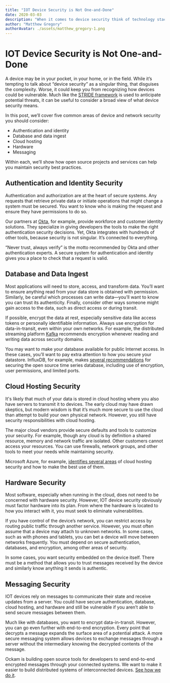 ```yaml
---
title: "IOT Device Security is Not One-and-Done"
date: 2020-03-03
description: "When it comes to device security think of technology stacks, not platforms."
author: "Matthew Gregory"
authorAvatar: ./assets/matthew_gregory-1.png
---
```


#  IOT Device Security is Not One-and-Done
A device may be in your pocket, in your home, or in the field. While it’s tempting to talk about “device security” as a singular thing, that disguises the complexity. Worse, it could keep you from recognizing how devices could be vulnerable. Much like the [STRIDE framework](https://www.ockam.io/learn/blog/introduction_to_STRIDE_security_model/) is used to anticipate potential threats, it can be useful to consider a broad view of what device security means.

In this post, we’ll cover five common areas of device and network security you should consider:

- Authentication and identity
- Database and data ingest
- Cloud hosting
- Hardware
- Messaging

Within each, we’ll show how open source projects and services can help you maintain security best practices.

## Authentication and Identity Security
Authentication and authorization are at the heart of secure systems. Any requests that retrieve private data or initiate operations that might change a system must be secured. You want to know who is making the request and ensure they have permissions to do so.

Our partners at [Okta](https://www.okta.com/), for example, provide workforce and customer identity solutions. They specialize in giving developers the tools to make the right authentication security decisions. Yet, Okta integrates with hundreds of other tools, because security is not singular. It’s connected to everything.

“Never trust, always verify” is the motto recommended by Okta and other authentication experts. A secure system for authentication and identity gives you a place to check that a request is valid.

## Database and Data Ingest
Most applications will need to store, access, and transform data. You’ll want to ensure anything read from your data store is obtained with permission. Similarly, be careful which processes can write data—you’ll want to know you can trust its authenticity. Finally, consider other ways someone might gain access to the data, such as direct access or during transit.

If possible, encrypt the data at rest, especially sensitive data like access tokens or personally identifiable information. Always use encryption for data-in-transit, even within your own networks. For example, the distributed streaming platform [Kafka](https://kafka.apache.org/) recommends encryption whenever reading and writing data across security domains.

You may want to make your database available for public Internet access. In these cases, you’ll want to pay extra attention to how you secure your datastore. InfluxDB, for example, makes [several recommendations](https://docs.influxdata.com/influxdb/v1.7/administration/security/) for securing the open source time series database, including use of encryption, user permissions, and limited ports.

## Cloud Hosting Security
It's likely that much of your data is stored in cloud hosting where you also have servers to transmit it to devices. The early cloud may have drawn skeptics, but modern wisdom is that it’s much more secure to use the cloud than attempt to build your own physical network. However, you still have security responsibilities with cloud hosting.

The major cloud vendors provide secure defaults and tools to customize your security. For example, though any cloud is by definition a shared resource, memory and network traffic are isolated. Other customers cannot access your resources. You can use firewalls, network groups, and other tools to meet your needs while maintaining security.

Microsoft Azure, for example, [identifies several areas](https://docs.microsoft.com/en-us/azure/security/fundamentals/overview) of cloud hosting security and how to make the best use of them.

## Hardware Security
Most software, especially when running in the cloud, does not need to be concerned with hardware security. However, IOT device security obviously must factor hardware into its plan. From where the hardware is located to how you interact with it, you must seek to eliminate vulnerabilities.

If you have control of the device’s network, you can restrict access by routing public traffic through another service. However, you must often assume that a device may attach to unknown networks. In some cases, such as with phones and tablets, you can bet a device will move between networks frequently. You must depend on secure authentication, databases, and encryption, among other areas of security.

In some cases, you want security embedded on the device itself. There must be a method that allows you to trust messages received by the device and similarly know anything it sends is authentic.

## Messaging Security
IOT devices rely on messages to communicate their state and receive updates from a server. You could have secure authentication, database, cloud hosting, and hardware and still be vulnerable if you aren’t able to send secure messages between them.

Much like with databases, you want to encrypt data-in-transit. However, you can go even further with end-to-end encryption. Every point that decrypts a message expands the surface area of a potential attack. A more secure messaging system allows devices to exchange messages through a server without the intermediary knowing the decrypted contents of the message.

Ockam is building open source tools for developers to send end-to-end encrypted messages through your connected systems. We want to make it easier to build distributed systems of interconnected devices. [See how we do it](https://www.ockam.io/).
